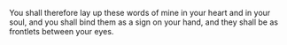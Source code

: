 You shall therefore lay up these words of mine in your heart and in your soul, and you shall bind them as a sign on your hand, and they shall be as frontlets between your eyes.
